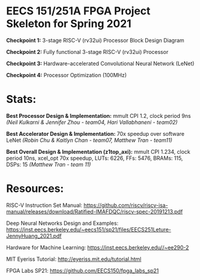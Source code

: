 # EECS 151/251A FPGA Project Skeleton for Spring 2021

**Checkpoint 1:** 3-stage RISC-V (rv32ui) Processor Block Design Diagram

**Checkpoint 2:** Fully functional 3-stage RISC-V (rv32ui) Processor

**Checkpoint 3:** Hardware-accelerated Convolutional Neural Network (LeNet)

**Checkpoint 4:** Processor Optimization (100MHz)


# Stats:

**Best Processor Design & Implementation:** mmult CPI 1.2, clock period 9ns _(Neil Kulkarni & Jennifer Zhou - team04, Hari Vallabhaneni - team02)_

**Best Accelerator Design & Implementation:** 70x speedup over software LeNet _(Robin Chu & Kaitlyn Chan - team07, Matthew Tran - team11)_

**Best Overall Design & Implementation (z1top_axi):** mmult CPI 1.234, clock period 10ns, xcel_opt 70x speedup, LUTs: 6226, FFs: 5476, BRAMs: 115, DSPs: 15 _(Matthew Tran - team 11)_

# Resources:

RISC-V Instruction Set Manual: https://github.com/riscv/riscv-isa-manual/releases/download/Ratified-IMAFDQC/riscv-spec-20191213.pdf

Deep Neural Networks Design and Examples: https://inst.eecs.berkeley.edu/~eecs151/sp21/files/EECS251Leture-JennyHuang_2021.pdf

Hardware for Machine Learning: https://inst.eecs.berkeley.edu//~ee290-2

MIT Eyeriss Tutorial: http://eyeriss.mit.edu/tutorial.html

FPGA Labs SP21: https://github.com/EECS150/fpga_labs_sp21
